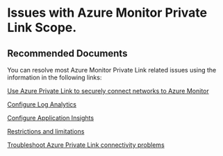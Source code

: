 <properties
  pagetitle="Issues with Azure Monitor Private Link Scope. &#xD;"
  service=""
  resource=""
  ms.author="rashmia,mariliu"
  selfhelptype="Generic"
  supporttopicids="32783344,32783346"
  resourcetags=""
  productpesids="16843"
  cloudenvironments="public,fairfax,mooncake,blackforest,ussec,usnat"
  disableclouds=""
  articleid="e532f959-9614-4dc8-9a82-7b419896cd40"
  ownershipid="AzureMonitoring_ApplicationInsights" />
# Issues with Azure Monitor Private Link Scope. 


## **Recommended Documents**

You can resolve most Azure Monitor Private Link related issues using the information in the following links:

[Use Azure Private Link to securely connect networks to Azure Monitor](https://docs.microsoft.com/azure/azure-monitor/platform/private-link-security)

[Configure Log Analytics](https://docs.microsoft.com/azure/azure-monitor/platform/private-link-security#configure-log-analytics)

[Configure Application Insights](https://docs.microsoft.com/azure/azure-monitor/platform/private-link-security#configure-application-insights)

[Restrictions and limitations](https://docs.microsoft.com/azure/azure-monitor/platform/private-link-security#restrictions-and-limitations)

[Troubleshoot Azure Private Link connectivity problems](https://docs.microsoft.com/azure/private-link/troubleshoot-private-link-connectivity)